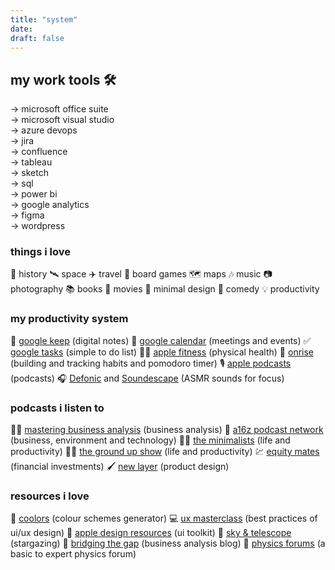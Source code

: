 ```yaml
---
title: "system"
date: 
draft: false
---
```


## **my work tools 🛠️**

→ microsoft office suite  
→ microsoft visual studio  
→ azure devops  
→ jira  
→ confluence  
→ tableau  
→ sketch  
→ sql  
→ power bi  
→ google analytics  
→ figma  
→ wordpress  


### things i love

📜 history
🛰️ space
✈️ travel
🧩 board games
🗺️ maps
🎶 music
📷 photography
📚 books
🎥 movies
🎨 minimal design
🤣 comedy
💡 productivity


### my productivity system

📔 [google keep](https://keep.google.com/) (digital notes)
📅 [google calendar](https://www.google.com/calendar/about/) (meetings and events)
✅ [google tasks](https://play.google.com/store/apps/details?id=com.google.android.apps.tasks&hl=en_AU&gl=US) (simple to do list)
🏃‍♂️ [apple fitness](https://www.apple.com/au/watch/close-your-rings/) (physical health)
🚰 [onrise](https://www.onrise.me/) (building and tracking habits and pomodoro timer) 
🎙️ [apple podcasts](https://apps.apple.com/nz/app/apple-podcasts/id525463029) (podcasts) 
🎧 [Defonic](https://defonic.com/) and [Soundescape](https://soundescape.io/) (ASMR sounds for focus)


### podcasts i listen to

👨‍💼 [mastering business analysis](https://masteringbusinessanalysis.com/player/) (business analysis)
🌄 [a16z podcast network](https://a16z.com/podcasts/) (business, environment and technology)
🚶‍♂️ [the minimalists](https://www.theminimalists.com/podcast/) (life and productivity)
🧗‍♂️ [the ground up show](https://mattdavella.com/podcast) (life and productivity)
💹 [equity mates](https://equitymates.com/) (financial investments)
🖌️ [new layer](https://anchor.fm/new-layer) (product design)


### resources i love

🎨 [coolors](https://coolors.co/) (colour schemes generator)
💻 [ux masterclass](https://uxmasterclass.design/?ref=producthunt) (best practices of ui/ux design)
📱 [apple design resources](https://developer.apple.com/design/resources/) (ui toolkit)
🌠 [sky & telescope](https://skyandtelescope.org/astronomy-resources/stargazing-basics/) (stargazing)
📝 [bridging the gap](https://www.bridging-the-gap.com/) (business analysis blog)
🔬 [physics forums](https://www.physicsforums.com/) (a basic to expert physics forum)
